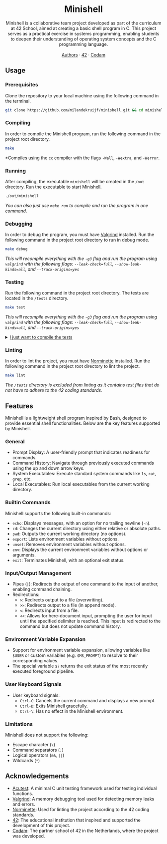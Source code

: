 <h1 align="center"><strong>Minishell</strong></h1>
<div align="center">Minishell is a collaborative team project developed as part of the curriculum at 42 School, aimed at creating a basic shell program in C. This project serves as a practical exercise in systems programming, enabling students to deepen their understanding of operating system concepts and the C programming language.</div>
<br />
<div align="center">
  <a href="AUTHORS.md">Authors</a>
  <span>·</span>
  <a href="https://42.fr">42</a>
  <span>·</span>
  <a href="https://www.codam.nl">Codam</a>
</div>

## Usage

### Prerequisites

Clone the repository to your local machine using the following command in the terminal.

```sh
git clone https://github.com/milandekruijf/minishell.git && cd minishell
```

### Compiling

In order to compile the Minishell program, run the following command in the project root directory.

```sh
make
```

*Compiles using the `cc` compiler with the flags `-Wall`, `-Wextra`, and `-Werror`.

### Running

After compiling, the executable `minishell` will be created in the `/out` directory. Run the executable to start Minishell.

```sh
./out/minishell
```

*You can also just use `make run` to compile and run the program in one command.*

### Debugging

In order to debug the program, you must have [Valgrind](https://valgrind.org) installed. Run the following command in the project root directory to run in debug mode.

```sh
make debug
```

*This will recompile everything with the `-g3` flag and run the program using `valgrind` with the following flags: `--leak-check=full`, `--show-leak-kinds=all`, and `--track-origins=yes`*

### Testing

Run the following command in the project root directory.
The tests are located in the `/tests` directory.

```sh
make test
```

*This will recompile everything with the `-g3` flag and run the program using `valgrind` with the following flags: `--leak-check=full`, `--show-leak-kinds=all`, and `--track-origins=yes`*

<details>
  <summary><u>I just want to compile the tests</u></summary>
  
  If you only want to compile the tests executable, run the following command in the project root directory.
  
  ```sh
  make tests
  ```

  *This won't compile with any extra flags.*
</details>

### Linting

In order to lint the project, you must have [Norminette](https://github.com/42School/norminette) installed. Run the following command in the project root directory to lint the project.

```sh
make lint
```

*The `/tests` directory is excluded from linting as it contains test files that do not have to adhere to the 42 coding standards.*

## Features

Minishell is a lightweight shell program inspired by Bash, designed to provide essential shell functionalities. Below are the key features supported by Minishell.

### General

- Prompt Display: A user-friendly prompt that indicates readiness for commands.
- Command History: Navigate through previously executed commands using the up and down arrow keys.
- System Executables: Execute standard system commands like `ls`, `cat`, `grep`, etc.
- Local Executables: Run local executables from the current working directory.

### Builtin Commands

Minishell supports the following built-in commands:

- `echo`: Displays messages, with an option for no trailing newline (`-n`).
- `cd`: Changes the current directory using either relative or absolute paths.
- `pwd`: Outputs the current working directory (no options).
- `export`: Lists environment variables without options.
- `unset`: Removes environment variables without options.
- `env`: Displays the current environment variables without options or arguments.
- `exit`: Terminates Minishell, with an optional exit status.

### Input/Output Management

- Pipes (`|`): Redirects the output of one command to the input of another, enabling command chaining.
- Redirections:
  - `>`: Redirects output to a file (overwriting).
  - `>>`: Redirects output to a file (in append mode).
  - `<`: Redirects input from a file.
  - `<<`: Allows for here-document input, prompting the user for input until the specified delimiter is reached. This input is redirected to the command but does not update command history.

### Environment Variable Expansion

- Support for environment variable expansion, allowing variables like `$USER` or custom variables (e.g. `$MS_PROMPT`) to resolve to their corresponding values.
- The special variable `$?` returns the exit status of the most recently executed foreground pipeline.

### User Keyboard Signals

- User keyboard signals:
  - `Ctrl-C`: Cancels the current command and displays a new prompt.
  - `Ctrl-D`: Exits Minishell gracefully.
  - `Ctrl-\`: Has no effect in the Minishell environment.

### Limitations

Minishell does not support the following:

- Escape character (`\`)
- Command separators (`;`)
- Logical operators (`&&`, `||`)
- Wildcards (`*`)

## Acknowledgements

- [Acutest](https://github.com/mity/acutest): A minimal C unit testing framework used for testing individual functions.
- [Valgrind](https://valgrind.org/): A memory debugging tool used for detecting memory leaks and errors.
- [Norminette](https://github.com/42School/norminette): Used for linting the project according to the 42 coding standards.
- [42](https://42.fr): The educational institution that inspired and supported the development of this project.
- [Codam](https://www.codam.nl): The partner school of 42 in the Netherlands, where the project was developed.
